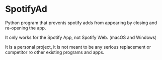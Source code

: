 # SpotifyAd
Python program that prevents spotify adds from appearing by closing and re-opening the app.

It only works for the Spotify App, not Spotify Web. (macOS and Windows)

It is a personal project, it is not meant to be any serious replacement or competitor ro other existing programs and apps.
